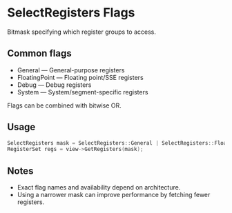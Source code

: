 # SelectRegisters Flags

Bitmask specifying which register groups to access.

## Common flags
- General — General-purpose registers
- FloatingPoint — Floating point/SSE registers
- Debug — Debug registers
- System — System/segment-specific registers

Flags can be combined with bitwise OR.

## Usage
```cpp
SelectRegisters mask = SelectRegisters::General | SelectRegisters::FloatingPoint;
RegisterSet regs = view->GetRegisters(mask);
```

## Notes
- Exact flag names and availability depend on architecture.
- Using a narrower mask can improve performance by fetching fewer registers.
